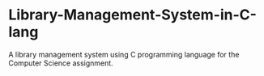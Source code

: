 # Library-Management-System-in-C-lang
A library management system using C programming language for the Computer Science assignment.
